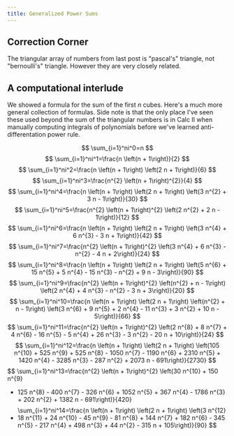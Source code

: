 ```yaml
---
title: Generalized Power Sums
---
```

## Correction Corner

The triangular array of numbers from last post is "pascal's" triangle, not
"bernoulli's" triangle.  However they are very closely related.

## A computational interlude

We showed a formula for the sum of the first $n$ cubes.  Here's a much more
general collection of formulas.  Side note is that the only place I've seen
these used beyond the sum of the triangular numbers is in Calc II when manually
computing integrals of polynomials before we've learned anti-differentation
power rule.

$$
\sum_{i=1}^ni^0=n
$$
$$
\sum_{i=1}^ni^1=\frac{n \left(n + 1\right)}{2}
$$
$$
\sum_{i=1}^ni^2=\frac{n \left(n + 1\right) \left(2 n + 1\right)}{6}
$$
$$
\sum_{i=1}^ni^3=\frac{n^{2} \left(n + 1\right)^{2}}{4}
$$
$$
\sum_{i=1}^ni^4=\frac{n \left(n + 1\right) \left(2 n + 1\right) \left(3 n^{2} + 3 n - 1\right)}{30}
$$
$$
\sum_{i=1}^ni^5=\frac{n^{2} \left(n + 1\right)^{2} \left(2 n^{2} + 2 n - 1\right)}{12}
$$
$$
\sum_{i=1}^ni^6=\frac{n \left(n + 1\right) \left(2 n + 1\right) \left(3 n^{4} +
6 n^{3} - 3 n + 1\right)}{42}
$$
$$
\sum_{i=1}^ni^7=\frac{n^{2} \left(n + 1\right)^{2} \left(3 n^{4} + 6 n^{3} -
n^{2} - 4 n + 2\right)}{24}
$$
$$
\sum_{i=1}^ni^8=\frac{n \left(n + 1\right) \left(2 n + 1\right) \left(5 n^{6} +
15 n^{5} + 5 n^{4} - 15 n^{3} - n^{2} + 9 n - 3\right)}{90}
$$
$$
\sum_{i=1}^ni^9=\frac{n^{2} \left(n + 1\right)^{2} \left(n^{2} + n - 1\right)
\left(2 n^{4} + 4 n^{3} - n^{2} - 3 n + 3\right)}{20}
$$
$$
\sum_{i=1}^ni^10=\frac{n \left(n + 1\right) \left(2 n + 1\right) \left(n^{2} +
n - 1\right) \left(3 n^{6} + 9 n^{5} + 2 n^{4} - 11 n^{3} + 3 n^{2} + 10 n -
5\right)}{66}
$$
$$
\sum_{i=1}^ni^11=\frac{n^{2} \left(n + 1\right)^{2} \left(2 n^{8} + 8 n^{7} + 4
n^{6} - 16 n^{5} - 5 n^{4} + 26 n^{3} - 3 n^{2} - 20 n + 10\right)}{24}
$$
$$
\sum_{i=1}^ni^12=\frac{n \left(n + 1\right) \left(2 n + 1\right) \left(105
n^{10} + 525 n^{9} + 525 n^{8} - 1050 n^{7} - 1190 n^{6} + 2310 n^{5} + 1420
n^{4} - 3285 n^{3} - 287 n^{2} + 2073 n - 691\right)}{2730}
$$
$$
\sum_{i=1}^ni^13=\frac{n^{2} \left(n + 1\right)^{2} \left(30 n^{10} + 150 n^{9}
+ 125 n^{8} - 400 n^{7} - 326 n^{6} + 1052 n^{5} + 367 n^{4} - 1786 n^{3} + 202
n^{2} + 1382 n - 691\right)}{420}
$$
$$
\sum_{i=1}^ni^14=\frac{n \left(n + 1\right) \left(2 n + 1\right) \left(3 n^{12}
+ 18 n^{11} + 24 n^{10} - 45 n^{9} - 81 n^{8} + 144 n^{7} + 182 n^{6} - 345
n^{5} - 217 n^{4} + 498 n^{3} + 44 n^{2} - 315 n + 105\right)}{90}
$$
